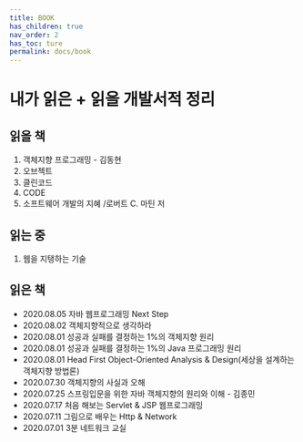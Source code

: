 ```yaml
---
title: BOOK
has_children: true
nav_order: 2
has_toc: ture
permalink: docs/book
---
```


# 내가 읽은 + 읽을 개발서적 정리

## 읽을 책

1. 객체지향 프로그래밍 - 김동현
2. 오브젝트
3. 클린코드
4. CODE
5. 소프트웨어 개발의 지혜 /로버트 C. 마틴 저

## 읽는 중

1. 웹을 지탱하는 기술

## 읽은 책

- 2020.08.05 자바 웹프로그래밍 Next Step
- 2020.08.02 객체지향적으로 생각하라
- 2020.08.01 성공과 실패를 결정하는 1%의 객체지향 원리
- 2020.08.01 성공과 실패를 결정하는 1%의 Java 프로그래밍 원리
- 2020.08.01 Head First Object-Oriented Analysis & Design(세상을 설계하는 객체지향 방법론)
- 2020.07.30 객체지향의 사실과 오해
- 2020.07.25 스프링입문을 위한 자바 객체지향의 원리와 이해 - 김종민
- 2020.07.17 처음 해보는 Servlet & JSP 웹프로그래밍
- 2020.07.11 그림으로 배우는 Http & Network
- 2020.07.01 3분 네트워크 교실
